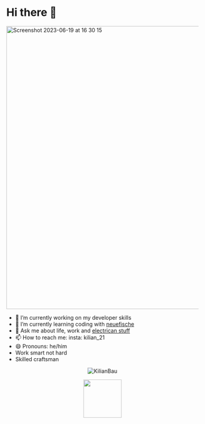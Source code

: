 # Hi there 👋


<img width="742" alt="Screenshot 2023-06-19 at 16 30 15" src="https://github.com/KilianBau/KilianBau/assets/137038489/f5e789ce-b1b1-460c-9257-56b8a5ebca49"> 


- 🔭 I’m currently working on my developer skills
- 🌱 I’m currently learning coding with [neuefische](https://github.com/neuefische)
- 💬 Ask me about life, work and [electrican stuff](https://giphy.com/gifs/WBPictures-sx6Tlo7xrzF2m24mNs/fullscreen)
- 📫 How to reach me: insta: kilian_21
- 😄 Pronouns: he/him
- Work smart not hard
- Skilled craftsman





<p align="center"> <img src="https://github-readme-stats.vercel.app/api?username=KilianBau&show_icons=true&theme=gotham" alt="KilianBau" />
  <div id="footer" align="center">
  <img src="https://media.giphy.com/media/hqU2KkjW5bE2v2Z7Q2/giphy.gif" width="100"/>
